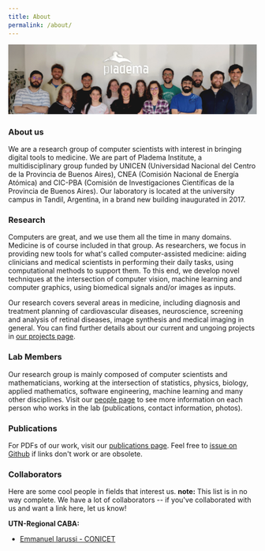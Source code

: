```yaml
---
title: About
permalink: /about/
---
```


![The team](/images/people/staff.png)

### About us
We are a research group of computer scientists with interest in bringing digital tools to medicine. We are part of Pladema Institute, a multidisciplinary group funded by UNICEN (Universidad Nacional del Centro de la Provincia de Buenos Aires), CNEA (Comisión Nacional de Energía Atómica) and CIC-PBA (Comisión de Investigaciones Científicas de la Provincia de Buenos Aires). Our laboratory is located at the university campus in Tandil, Argentina, in a brand new building inaugurated in 2017.

### Research
Computers are great, and we use them all the time in many domains. Medicine is of course included in that group. As researchers, we focus in providing new tools for what's called computer-assisted medicine: aiding clinicians and medical scientists in performing their daily tasks, using computational methods to support them. To this end, we develop novel techniques at the intersection of computer vision, machine learning and computer graphics, using biomedical signals and/or images as inputs. 

Our research covers several areas in medicine, including diagnosis and treatment planning of cardiovascular diseases, neuroscience, screening and analysis of retinal diseases, image synthesis and medical imaging in general. You can find further details about our current and ungoing projects in [our projects page](http://yatiris.github.io/our-projects/).


### Lab Members

Our research group is mainly composed of computer scientists and mathematicians, working at the intersection of statistics, physics, biology, applied mathematics, software engineering, machine learning and many other disciplines. Visit our [people page](http://yatiris.github.io/people/) to see more information on each person who works in the lab (publications, contact information, photos).


### Publications

For PDFs of our work, visit our [publications page](http://yatiris.github.io/publication/). Feel free to [issue on Github](https://github.com/yatiris/yatiris.github.io/issues) if links don't work or are obsolete.


### Collaborators

Here are some cool people in fields that interest us. **note:** This list is in no way complete. We have a lot of collaborators -- if you've collaborated with us and want a link here, let us know!

**UTN-Regional CABA:**
- [Emmanuel Iarussi - CONICET](http://www.emmanueliarussi.com/)


